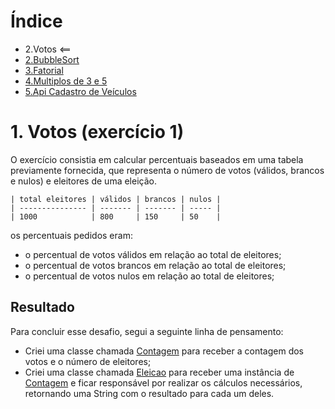 # Índice

- 2.Votos <== 
- [2.BubbleSort](https://github.com/RodrigoSouzaDev/Desafio-JavaApi/tree/main/2%20-%20Bubble%20Sort)
- [3.Fatorial]()
- [4.Multiplos de 3 e 5]()
- [5.Api Cadastro de Veículos]()
# 1. Votos (exercício 1) 

O exercício consistia em calcular percentuais baseados em uma tabela previamente fornecida, que representa o número de votos (válidos, brancos e nulos) e eleitores de uma eleição.

```
| total eleitores | válidos | brancos | nulos |
| --------------- | ------- | ------- | ----- |
| 1000            | 800     | 150     | 50    |
```

os percentuais pedidos eram:

- o percentual de votos válidos em relação ao total de eleitores;
- o percentual de votos brancos em relação ao total de eleitores;
- o percentual de votos nulos em relação ao total de eleitores;

## Resultado

Para concluir esse desafio, segui a seguinte linha de pensamento: 

- Criei uma classe chamada [Contagem](https://github.com/RodrigoSouzaDev/Desafio-JavaApi/blob/main/1%20-%20Votos/src/Contagem.java) para receber a contagem dos votos e o número de eleitores;
- Criei uma classe chamada [Eleicao](https://github.com/RodrigoSouzaDev/Desafio-JavaApi/blob/main/1%20-%20Votos/src/Eleicao.java) para receber uma instância de [Contagem](https://github.com/RodrigoSouzaDev/Desafio-JavaApi/blob/main/1%20-%20Votos/src/Contagem.java) e ficar responsável por realizar os cálculos necessários, retornando uma String com o resultado para cada um deles.

